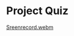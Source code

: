 # Project Quiz

[Sreenrecord.webm](https://github.com/user-attachments/assets/566b74e5-c2be-4e54-b7c9-92e7c9482565)
